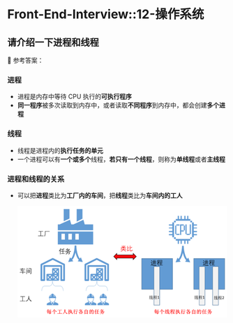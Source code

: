 # Front-End-Interview::12-操作系统

## 请介绍一下进程和线程

<!-- notecardId: 1706023291770 -->

📢 参考答案：

### 进程

- 进程是内存中等待 CPU 执行的**可执行程序**
- **同一程序**被多次读取到内存中，或者读取**不同程序**到内存中，都会创建**多个进程**

### 线程

- 线程是进程内的**执行任务的单元**
- 一个进程可以有**一个或多个**线程，**若只有一个线程**，则称为**单线程**或者**主线程**

### 进程和线程的关系

- 可以把**进程**类比为**工厂内的车间**，把**线程**类比为**车间内的工人**

  ![](../Media/%E8%BF%9B%E7%A8%8B%E5%92%8C%E7%BA%BF%E7%A8%8B.png)
